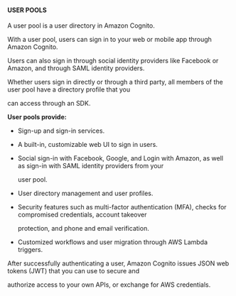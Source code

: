 #### USER POOLS


A user pool is a user directory in Amazon Cognito.


With a user pool, users can sign in to your web or mobile app through Amazon Cognito.


Users can also sign in through social identity providers like Facebook or Amazon, and through SAML identity providers.


Whether users sign in directly or through a third party, all members of the user pool have a directory profile that you

can access through an SDK.


**User pools provide:**


- Sign-up and sign-in services.

- A built-in, customizable web UI to sign in users.

- Social sign-in with Facebook, Google, and Login with Amazon, as well as sign-in with SAML identity providers from your

  user pool.

- User directory management and user profiles.

- Security features such as multi-factor authentication (MFA), checks for compromised credentials, account takeover

  protection, and phone and email verification.

- Customized workflows and user migration through AWS Lambda triggers.


After successfully authenticating a user, Amazon Cognito issues JSON web tokens (JWT) that you can use to secure and

authorize access to your own APIs, or exchange for AWS credentials.

